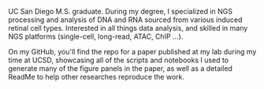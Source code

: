 UC San Diego M.S. graduate. During my degree, I specialized in NGS processing and analysis of DNA and RNA sourced from various induced retinal cell types. Interested in all things data analysis, and skilled in many NGS platforms (single-cell, long-read, ATAC, ChIP ...). 

On my GitHub, you'll find the repo for a paper published at my lab during my time at UCSD, showcasing all of the scripts and notebooks I used to generate many of the figure panels in the paper, as well as a detailed ReadMe to help other researches reproduce the work.


<!---
recursivelymanan/recursivelymanan is a ✨ special ✨ repository because its `README.md` (this file) appears on your GitHub profile.
You can click the Preview link to take a look at your changes.
--->
